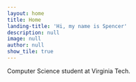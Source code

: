 ```yaml
---
layout: home
title: Home
landing-title: 'Hi, my name is Spencer'
description: null
image: null
author: null
show_tile: true
---
```


Computer Science student at Virginia Tech. 
